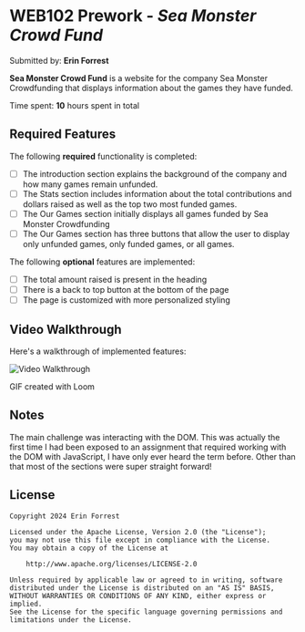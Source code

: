 # WEB102 Prework - *Sea Monster Crowd Fund*

Submitted by: **Erin Forrest**

**Sea Monster Crowd Fund** is a website for the company Sea Monster Crowdfunding that displays information about the games they have funded.

Time spent: **10** hours spent in total

## Required Features

The following **required** functionality is completed:

* [ ] The introduction section explains the background of the company and how many games remain unfunded.
* [ ] The Stats section includes information about the total contributions and dollars raised as well as the top two most funded games.
* [ ] The Our Games section initially displays all games funded by Sea Monster Crowdfunding
* [ ] The Our Games section has three buttons that allow the user to display only unfunded games, only funded games, or all games.

The following **optional** features are implemented:

* [ ] The total amount raised is present in the heading
* [ ] There is a back to top button at the bottom of the page
* [ ] The page is customized with more personalized styling

## Video Walkthrough

Here's a walkthrough of implemented features:

<img src='https://www.loom.com/share/e3a3e1f364154808af66c7e54f73890d?sid=d5465bab-a274-4db3-be3d-b1107d14820f' title='Video Walkthrough' width='' alt='Video Walkthrough' />

<!-- Replace this with whatever GIF tool you used! -->
GIF created with Loom  
<!-- Recommended tools:
[Kap](https://getkap.co/) for macOS
[ScreenToGif](https://www.screentogif.com/) for Windows
[peek](https://github.com/phw/peek) for Linux. -->

## Notes

The main challenge was interacting with the DOM. This was actually the first time I had been exposed to an assignment that required working with the DOM with JavaScript, I have only ever heard the term before. Other than that most of the sections were super straight forward!

## License

    Copyright 2024 Erin Forrest

    Licensed under the Apache License, Version 2.0 (the "License");
    you may not use this file except in compliance with the License.
    You may obtain a copy of the License at

        http://www.apache.org/licenses/LICENSE-2.0

    Unless required by applicable law or agreed to in writing, software
    distributed under the License is distributed on an "AS IS" BASIS,
    WITHOUT WARRANTIES OR CONDITIONS OF ANY KIND, either express or implied.
    See the License for the specific language governing permissions and
    limitations under the License.
